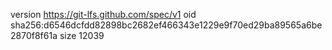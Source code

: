 version https://git-lfs.github.com/spec/v1
oid sha256:d6546dcfdd82898bc2682ef466343e1229e9f70ed29ba89565a6be2870f8f61a
size 12039

